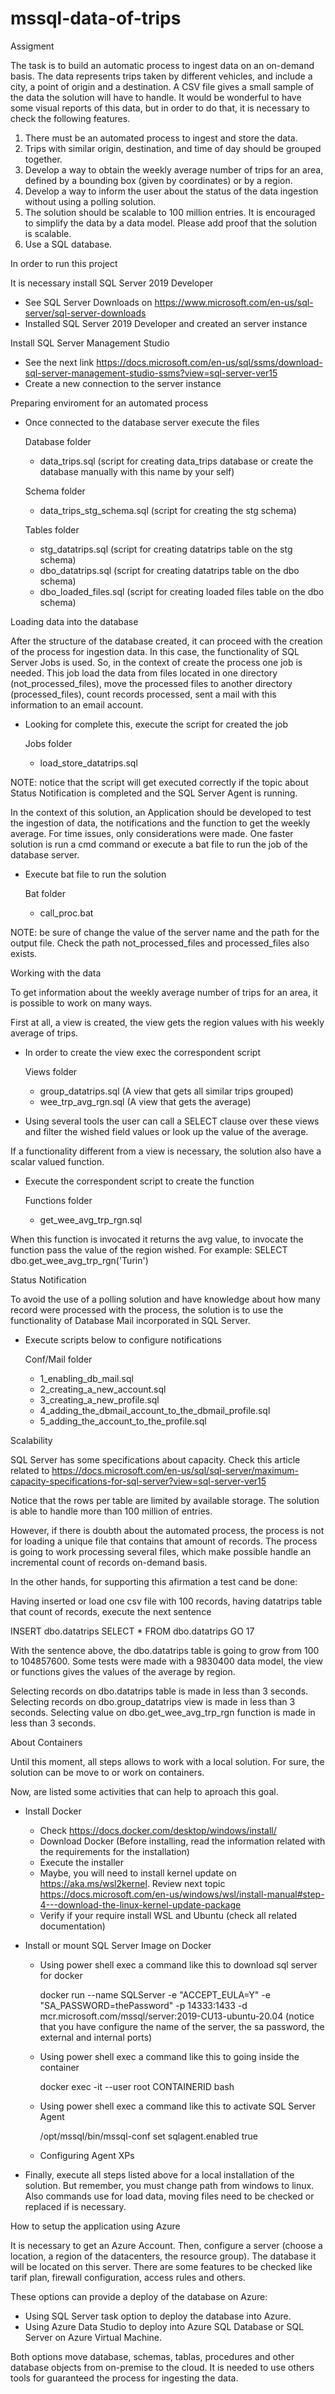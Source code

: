 # mssql-data-of-trips
Assigment

The task is to build an automatic process to ingest data on an on-demand basis. The data
represents trips taken by different vehicles, and include a city, a point of origin and a destination.
A CSV file gives a small sample of the data the solution will have to handle. It would
be wonderful to have some visual reports of this data, but in order to do that, it is necessary to check the following
features.

1. There must be an automated process to ingest and store the data.
2. Trips with similar origin, destination, and time of day should be grouped together.
3. Develop a way to obtain the weekly average number of trips for an area, defined by a
bounding box (given by coordinates) or by a region.
4. Develop a way to inform the user about the status of the data ingestion without using a
polling solution.
5. The solution should be scalable to 100 million entries. It is encouraged to simplify the
data by a data model. Please add proof that the solution is scalable.
6. Use a SQL database.

In order to run this project

It is necessary install SQL Server 2019 Developer
  - See SQL Server Downloads on https://www.microsoft.com/en-us/sql-server/sql-server-downloads
  - Installed SQL Server 2019 Developer and created an server instance

Install SQL Server Management Studio
  - See the next link https://docs.microsoft.com/en-us/sql/ssms/download-sql-server-management-studio-ssms?view=sql-server-ver15
  - Create a new connection to the server instance

Preparing enviroment for an automated process
  - Once connected to the database server execute the files
    
    Database folder
    - data_trips.sql (script for creating data_trips database or create the database manually with this name by your self)

    Schema folder
    - data_trips_stg_schema.sql (script for creating the stg schema)

    Tables folder
    - stg_datatrips.sql (script for creating datatrips table on the stg schema)
    - dbo_datatrips.sql (script for creating datatrips table on the dbo schema)
    - dbo_loaded_files.sql (script for creating loaded files table on the dbo schema)

Loading data into the database

After the structure of the database created, it can proceed with the creation of the process for ingestion data. In this case, the
functionality of SQL Server Jobs is used. So, in the context of create the process one job is needed. This job load the data from files
located in one directory (not_processed_files), move the processed files to another directory (processed_files), count records processed,
sent a mail with this information to an email account.

  - Looking for complete this, execute the script for created the job

    Jobs folder
    - load_store_datatrips.sql

NOTE: notice that the script will get executed correctly if the topic about Status Notification is completed and the SQL Server Agent is running.

In the context of this solution, an Application should be developed to test the ingestion of data, the notifications and the function to
get the weekly average. For time issues, only considerations were made. One faster solution is run a cmd command or execute a bat file
to run the job of the database server.
  - Execute bat file to run the solution

    Bat folder
    - call_proc.bat

NOTE: be sure of change the value of the server name and the path for the output file. Check the path not_processed_files and processed_files also exists.

Working with the data

To get information about the weekly average number of trips for an area, it is possible to work on many ways.

First at all, a view is created, the view gets the region values with his weekly average of trips.
  - In order to create the view exec the correspondent script
    
    Views folder
    - group_datatrips.sql (A view that gets all similar trips grouped)
    - wee_trp_avg_rgn.sql (A view that gets the average)

  - Using several tools the user can call a SELECT clause over these views and filter the wished field values or look up the value of the average.

If a functionality different from a view is necessary, the solution also have a scalar valued function. 
  - Execute the correspondent script to create the function

    Functions folder
    - get_wee_avg_trp_rgn.sql

When this function is invocated it returns the avg value, to invocate the function pass the value of the region wished. For example:
SELECT	dbo.get_wee_avg_trp_rgn('Turin')

Status Notification

To avoid the use of a polling solution and have knowledge about how many record were processed with the process, the solution is to use
the functionality of Database Mail incorporated in SQL Server.
  - Execute scripts below to configure notifications

    Conf/Mail folder
    - 1_enabling_db_mail.sql
    - 2_creating_a_new_account.sql
    - 3_creating_a_new_profile.sql
    - 4_adding_the_dbmail_account_to_the_dbmail_profile.sql
    - 5_adding_the_account_to_the_profile.sql

Scalability

SQL Server has some specifications about capacity. Check this article related to https://docs.microsoft.com/en-us/sql/sql-server/maximum-capacity-specifications-for-sql-server?view=sql-server-ver15

Notice that the rows per table are limited by available storage. The solution is able to handle more than 100 million of entries.

However, if there is doubth about the automated process, the process is not for loading a unique file that contains that amount of records.
The process is going to work processing several files, which make possible handle an incremental count of records on-demand basis.

In the other hands, for supporting this afirmation a test cand be done:

Having inserted or load one csv file with 100 records, having datatrips table that count of records, execute the next sentence

INSERT 	dbo.datatrips 
SELECT 	* 
FROM 	dbo.datatrips
GO 17

With the sentence above, the dbo.datatrips table is going to grow from 100 to 104857600. Some tests were made with a 9830400 data model, the view or functions
gives the values of the average by region. 

Selecting records on dbo.datatrips table is made in less than 3 seconds.
Selecting records on dbo.group_datatrips view is made in less than 3 seconds.
Selecting value on dbo.get_wee_avg_trp_rgn function is made in less than 3 seconds.

About Containers

Until this moment, all steps allows to work with a local solution. For sure, the solution can be move to or work on containers. 

Now, are listed some activities that can help to aproach this goal.
  - Install Docker
    - Check https://docs.docker.com/desktop/windows/install/
    - Download Docker (Before installing, read the information related with the requirements for the installation)
    - Execute the installer
    - Maybe, you will need to install kernel update on https://aka.ms/wsl2kernel. Review next topic
      https://docs.microsoft.com/en-us/windows/wsl/install-manual#step-4---download-the-linux-kernel-update-package
    - Verify if your require install WSL and Ubuntu (check all related documentation)

  - Install or mount SQL Server Image on Docker
    - Using power shell exec a command like this to download sql server for docker

      docker run --name SQLServer -e "ACCEPT_EULA=Y" -e "SA_PASSWORD=thePassword" -p 14333:1433 -d mcr.microsoft.com/mssql/server:2019-CU13-ubuntu-20.04
      (notice that you have configure the name of the server, the sa password, the external and internal ports)

    - Using power shell exec a command like this to going inside the container

      docker exec -it --user root CONTAINERID bash

    - Using power shell exec a command like this to activate SQL Server Agent

      /opt/mssql/bin/mssql-conf set sqlagent.enabled true

    - Configuring Agent XPs

  - Finally, execute all steps listed above for a local installation of the solution. But remember, you must change path from windows to linux. Also
commands use for load data, moving files need to be checked or replaced if is necessary.

How to setup the application using Azure

It is necessary to get an Azure Account. Then, configure a server (choose a location, a region of the datacenters, the resource group). The database it will
be located on this server. There are some features to be checked like tarif plan, firewall configuration, access rules and others.

These options can provide a deploy of the database on Azure:
  - Using SQL Server task option to deploy the database into Azure.
  - Using Azure Data Studio to deploy into Azure SQL Database or SQL Server on Azure Virtual Machine.

Both options move database, schemas, tablas, procedures and other database objects from on-premise to the cloud. It is needed to use others tools for
guaranteed the process for ingesting the data.
